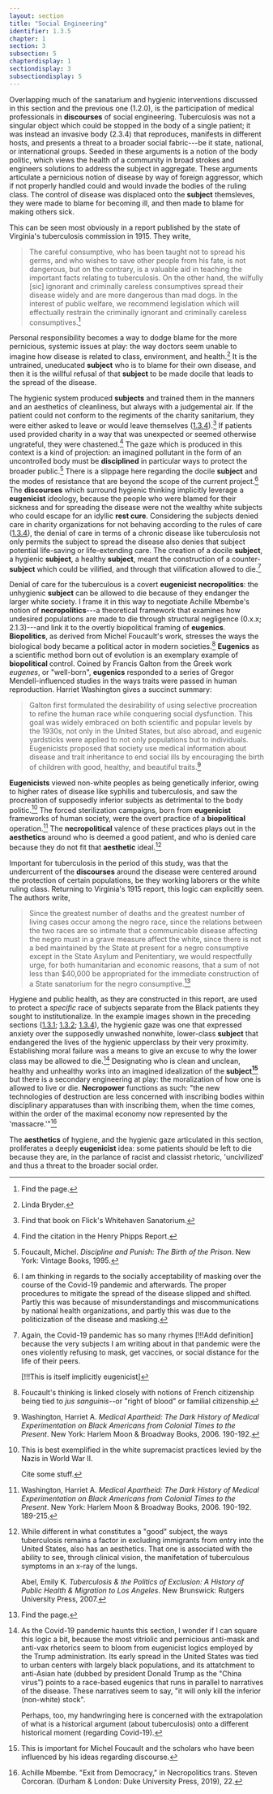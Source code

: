 ```yaml
---
layout: section
title: "Social Engineering"
identifier: 1.3.5
chapter: 1
section: 3
subsection: 5
chapterdisplay: 1
sectiondisplay: 3
subsectiondisplay: 5
---
```


Overlapping much of the sanatarium and hygienic interventions discussed in this section and the previous one (1.2.0), is the participation of medical professionals in <span data-tooltip aria-haspopup="true" class="has-tip" data-disable-hover="false" tabindex="1" title="Discourse refers to a scholarly conversation which occurs in a field of knowledge production. I use it in a Foucauldian sense, to convey the agreed upon modes and objects of discussion which are commonly discussed in a scholarly discipline"><b>discourses</b></span> of social engineering. Tuberculosis was not a singular object which could be stopped in the body of a single patient; it was instead an invasive body (2.3.4) that reproduces, manifests in different hosts, and presents a threat to a broader social fabric---be it state, national, or international groups. Seeded in these arguments is a notion of the body politic, which views the health of a community in broad strokes and engineers solutions to address the subject in aggregate. These arguments articulate a pernicious notion of disease by way of foreign aggressor, which if not properly handled could and would invade the bodies of the ruling class. The control of disease was displaced onto the <span data-tooltip aria-haspopup="true" class="has-tip" data-disable-hover="false" tabindex="1" title="Subject refers to a single human actor who has been made into a researchable object within a knowledge system."><b>subject</b></span> themsleves, they were made to blame for becoming ill, and then made to blame for making others sick.

This can be seen most obviously in a report published by the state of Virginia's tuberculosis commission in 1915. They write, 

>The careful consumptive, who has been taught not to spread his germs, and who wishes to save other people from his fate, is not dangerous, but on the contrary, is a valuable aid in teaching the important facts relating to tuberculosis. On the other hand, the wilfully [sic] ignorant and criminally careless consumptives spread their disease widely and are more dangerous than mad dogs. In the interest of public welfare, we recommend legislation which will effectually restrain the criminally ignorant and criminally careless consumptives.[^fn1]

Personal responsibility becomes a way to dodge blame for the more pernicious, systemic issues at play: the way doctors seem unable to imagine how disease is related to class, environment, and health.[^fn2] It is the untrained, uneducated <span data-tooltip aria-haspopup="true" class="has-tip" data-disable-hover="false" tabindex="1" title="Subject refers to a single human actor who has been made into a researchable object within a knowledge system."><b>subject</b></span> who is to blame for their own disease, and then it is the willful refusal of that <span data-tooltip aria-haspopup="true" class="has-tip" data-disable-hover="false" tabindex="1" title="Subject refers to a single human actor who has been made into a researchable object within a knowledge system."><b>subject</b></span> to be made docile that leads to the spread of the disease.

The hygienic system produced <span data-tooltip aria-haspopup="true" class="has-tip" data-disable-hover="false" tabindex="1" title="Subject refers to a single human actor who has been made into a researchable object within a knowledge system."><b>subjects</b></span> and trained them in the manners and an aesthetics of cleanliness, but always with a judgemental air. If the patient could not conform to the regiments of the charity sanitarium, they were either asked to leave or would leave themselves ([1.3.4](https://tuberculosisspecimen.github.io/diss/dissertation/1_3_4.html)).[^fn3] If patients used provided charity in a way that was unexpected or seemed otherwise ungrateful, they were chastened.[^fn4] The gaze which is produced in this context is a kind of projection: an imagined pollutant in the form of an uncontrolled body must be <span data-tooltip aria-haspopup="true" class="has-tip" data-disable-hover="false" tabindex="1" title="Discipline is used here in the Foucauldian sense. It is a pun that links forced discipline with the idea of a discipline of knowledge."><b>disciplined</b></span> in particular ways to protect the broader public.[^fn5]	There is a slippage here regarding the docile <span data-tooltip aria-haspopup="true" class="has-tip" data-disable-hover="false" tabindex="1" title="I use aesthetics to describe how representational practices overlap with taste arguments, and how the way representation is coded with a specific meaning for audiences in the middle and upper class."><b>subject</b></span> and the modes of resistance that are beyond the scope of the current project.[^fn6] The <span data-tooltip aria-haspopup="true" class="has-tip" data-disable-hover="false" tabindex="1" title="Discourse refers to a scholarly conversation which occurs in a field of knowledge production. I use it in a Foucauldian sense, to convey the agreed upon modes and objects of discussion which are commonly discussed in a scholarly discipline"><b>discourses</b></span> which surround hygienic thinking implicitly leverage a <span data-tooltip aria-haspopup="true" class="has-tip" data-disable-hover="false" tabindex="1" title="Eugenics refers to a way of thinking that thinks that human society can bettered by selective reproduction. Deeply racist, eugenicists forwarded the procreation of white subjects while sterilizing, denying healthcare to, and outwardly killing populations thought to be of a danger to the social order."><b>eugenicist</b></span> ideology, because the people who were blamed for their sickness and for spreading the disease were not the wealthy white subjects who could escape for an idyllic <span data-tooltip aria-haspopup="true" class="has-tip" data-disable-hover="false" tabindex="1" title="The rest cure was an approach to tuberculosis where patients were encouraged to do as little as possible and rest to recover their energy. It was regularly practiced along side the open air cure."><b>rest cure</b></span>. Considering the subjects denied care in charity organizations for not behaving according to the rules of care ([1.3.4](https://tuberculosisspecimen.github.io/diss/dissertation/1_3_4.html)), the denial of care in terms of a chronic disease like tuberculosis not only permits the subject to spread the disease  also denies that subject potential life-saving or life-extending care. The creation of a docile <span data-tooltip aria-haspopup="true" class="has-tip" data-disable-hover="false" tabindex="1" title="Subject refers to a single human actor who has been made into a researchable object within a knowledge system."><b>subject</b></span>, a hygienic <span data-tooltip aria-haspopup="true" class="has-tip" data-disable-hover="false" tabindex="1" title="Subject refers to a single human actor who has been made into a researchable object within a knowledge system."><b>subject</b></span>, a healthy <span data-tooltip aria-haspopup="true" class="has-tip" data-disable-hover="false" tabindex="1" title="Subject refers to a single human actor who has been made into a researchable object within a knowledge system."><b>subject</b></span>, meant the construction of a counter-<span data-tooltip aria-haspopup="true" class="has-tip" data-disable-hover="false" tabindex="1" title="Subject refers to a single human actor who has been made into a researchable object within a knowledge system."><b>subject</b></span> which could be vilified, and through that vilification allowed to die.[^fn7] 

Denial of care for the tuberculous is a covert <span data-tooltip aria-haspopup="true" class="has-tip" data-disable-hover="false" tabindex="1" title="Eugenics refers to a way of thinking that thinks that human society can bettered by selective reproduction. Deeply racist, eugenicists forwarded the procreation of white subjects while sterilizing, denying healthcare to, and outwardly killing populations thought to be of a danger to the social order."><b>eugenicist</b></span> <span data-tooltip aria-haspopup="true" class="has-tip" data-disable-hover="false" tabindex="1" title="Necropolitics refers to the implicit and structural means by which certain political actors are made to die."><b>necropolitics</b></span>: the unhygienic <span data-tooltip aria-haspopup="true" class="has-tip" data-disable-hover="false" tabindex="1" title="Subject refers to a single human actor who has been made into a researchable object within a knowledge system."><b>subject</b></span> can be allowed to die because of they endanger the larger white society. I frame it in this way to negotiate Achille Mbembe's notion of <span data-tooltip aria-haspopup="true" class="has-tip" data-disable-hover="false" tabindex="1" title="Necropolitics refers to the implicit and structural means by which certain political actors are made to die."><b>necropolitics</b></span>---a theoretical framework that examines how undesired populations are made to die through structural negligence (0.x.x; 2.1.3)---and link it to the overtly biopolitical framing of <span data-tooltip aria-haspopup="true" class="has-tip" data-disable-hover="false" tabindex="1" title="Eugenics refers to a way of thinking that thinks that human society can bettered by selective reproduction. Deeply racist, eugenicists forwarded the procreation of white subjects while sterilizing, denying healthcare to, and outwardly killing populations thought to be of a danger to the social order."><b>eugenics</b></span>. <span data-tooltip aria-haspopup="true" class="has-tip" data-disable-hover="false" tabindex="1" title="Biopolitics refers to the juridical systems which define political power through birth, and the disciplinary systems that define how life operates as a result of this discursive framing."><b>Biopolitics</b></span>, as derived from Michel Foucault's work, stresses the ways the biological body became a political actor in modern societies.[^fn8]  <span data-tooltip aria-haspopup="true" class="has-tip" data-disable-hover="false" tabindex="1" title="Eugenics refers to a way of thinking that thinks that human society can bettered by selective reproduction. Deeply racist, eugenicists forwarded the procreation of white subjects while sterilizing, denying healthcare to, and outwardly killing populations thought to be of a danger to the social order."><b>Eugenics</b></span> as a scientific method born out of evolution is an exemplary example of <span data-tooltip aria-haspopup="true" class="has-tip" data-disable-hover="false" tabindex="1" title="Biopolitics refers to the juridical systems which define political power through birth, and the disciplinary systems that define how life operates as a result of this discursive framing."><b>biopolitical</b></span> control. Coined by Francis Galton from the Greek work *eugenes*, or "well-born", <span data-tooltip aria-haspopup="true" class="has-tip" data-disable-hover="false" tabindex="1" title="Eugenics refers to a way of thinking that thinks that human society can bettered by selective reproduction. Deeply racist, eugenicists forwarded the procreation of white subjects while sterilizing, denying healthcare to, and outwardly killing populations thought to be of a danger to the social order."><b>eugenics</b></span> responded to a series of Gregor Mendell-influenced studies in the ways traits were passed in human reproduction. Harriet Washington gives a succinct summary:

>Galton first formulated the desirability of using selective procreation to refine the human race while conquering social dysfunction. This goal was widely embraced on both scientific and popular levels by the 1930s, not only in the United States, but also abroad, and eugenic yardsticks were applied to not only populations but to individuals. Eugenicists proposed that society use medical information about disease and trait inheritance to end social ills by encouraging the birth of children with good, healthy, and beautiful traits.[^fn9]

<span data-tooltip aria-haspopup="true" class="has-tip" data-disable-hover="false" tabindex="1" title="Eugenics refers to a way of thinking that thinks that human society can bettered by selective reproduction. Deeply racist, eugenicists forwarded the procreation of white subjects while sterilizing, denying healthcare to, and outwardly killing populations thought to be of a danger to the social order."><b>Eugenicists</b></span> viewed non-white peoples as being genetically inferior, owing to higher rates of disease like syphilis and tuberculosis, and saw the procreation of supposedly inferior subjects as detrimental to the body politic.[^fn10] The forced sterilization campaigns, born from <span data-tooltip aria-haspopup="true" class="has-tip" data-disable-hover="false" tabindex="1" title="Eugenics refers to a way of thinking that thinks that human society can bettered by selective reproduction. Deeply racist, eugenicists forwarded the procreation of white subjects while sterilizing, denying healthcare to, and outwardly killing populations thought to be of a danger to the social order."><b>eugenicist</b></span> frameworks of human society, were the overt practice of a <span data-tooltip aria-haspopup="true" class="has-tip" data-disable-hover="false" tabindex="1" title="Biopolitics refers to the juridical systems which define political power through birth, and the disciplinary systems that define how life operates as a result of this discursive framing."><b>biopolitical</b></span> operation.[^fn11] The <span data-tooltip aria-haspopup="true" class="has-tip" data-disable-hover="false" tabindex="1" title="Necropolitics refers to the implicit and structural means by which certain political actors are made to die."><b>necropolitical</b></span> valence of these practices plays out in the <span data-tooltip aria-haspopup="true" class="has-tip" data-disable-hover="false" tabindex="1" title="I use aesthetics to describe how representational practices overlap with taste arguments, and how the way representation is coded with a specific meaning for audiences in the middle and upper class."><b>aesthetics</b></span> around who is deemed a good patient, and who is denied care because they do not fit that <span data-tooltip aria-haspopup="true" class="has-tip" data-disable-hover="false" tabindex="1" title="I use aesthetics to describe how representational practices overlap with taste arguments, and how the way representation is coded with a specific meaning for audiences in the middle and upper class."><b>aesthetic</b></span> ideal.[^fn12]

Important for tuberculosis in the period of this study, was that the undercurrent of the <span data-tooltip aria-haspopup="true" class="has-tip" data-disable-hover="false" tabindex="1" title="Discourse refers to a scholarly conversation which occurs in a field of knowledge production. I use it in a Foucauldian sense, to convey the agreed upon modes and objects of discussion which are commonly discussed in a scholarly discipline"><b>discourses</b></span> around the disease were centered around the protection of certain populations, be they working laborers or the white ruling class. Returning to Virginia's 1915 report, this logic can explicitly seen. The authors write,

>Since the greatest number of deaths and the greatest number of living cases occur among the negro race, since the relations between the two races are so intimate that a communicable disease affecting the negro must in a grave measure affect the white, since there is not a bed maintained by the State at present for a negro consumptive except in the State Asylum and Penitentiary, we would respectfully urge, for both humanitarian and economic reasons, that a sum of not less than $40,000 be appropriated for the immediate construction of a State sanatorium for the negro consumptive.[^fn13]

Hygiene and public health, as they are constructed in this report, are used to protect a *specific* race of subjects separate from the Black patients they sought to institutionalize. In the example images shown in the preceding sections ([1.3.1](https://tuberculosisspecimen.github.io/diss/dissertation/1_3_1.html); [1.3.2](https://tuberculosisspecimen.github.io/diss/dissertation/1_3_2.html); [1.3.4](https://tuberculosisspecimen.github.io/diss/dissertation/1_3_4.html)), the hygienic gaze was one that expressed anxiety over the supposedly unwashed nonwhite, lower-class <span data-tooltip aria-haspopup="true" class="has-tip" data-disable-hover="false" tabindex="1" title="Subject refers to a single human actor who has been made into a researchable object within a knowledge system."><b>subject</b></span> that endangered the lives of the hygienic upperclass by their very proximity. Establishing moral failure was a means to give an excuse to why the lower class may be allowed to die.[^fn14] Designating who is clean and unclean, healthy and unhealthy works into an imagined idealization of the<span data-tooltip aria-haspopup="true" class="has-tip" data-disable-hover="false" tabindex="1" title="Subject refers to a single human actor who has been made into a researchable object within a knowledge system."><b> subject[^fn15]</b></span> but there is a secondary engineering at play: the moralization of how one is allowed to live or die. <span data-tooltip aria-haspopup="true" class="has-tip" data-disable-hover="false" tabindex="1" title="Necropolitics refers to the implicit and structural means by which certain political actors are made to die."><b>Necropower</b></span> functions as such: "the new technologies of destruction are less concerned with inscribing bodies within disciplinary apparatuses than with inscribing them, when the time comes, within the order of the maximal economy now represented by the 'massacre.'"[^fn16]

The <span data-tooltip aria-haspopup="true" class="has-tip" data-disable-hover="false" tabindex="1" title="I use aesthetics to describe how representational practices overlap with taste arguments, and how the way representation is coded with a specific meaning for audiences in the middle and upper class."><b>aesthetics</b></span> of hygiene, and the hygienic gaze articulated in this section, proliferates a deeply <span data-tooltip aria-haspopup="true" class="has-tip" data-disable-hover="false" tabindex="1" title="Eugenics refers to a way of thinking that thinks that human society can bettered by selective reproduction. Deeply racist, eugenicists forwarded the procreation of white subjects while sterilizing, denying healthcare to, and outwardly killing populations thought to be of a danger to the social order."><b>eugenicist</b></span> idea: some patients should be left to die because they are, in the parlance of racist and classist rhetoric, 'uncivilized' and thus a threat to the broader social order. 

[^fn1]: Find the page.

[^fn2]: Linda Bryder.

[^fn3]: Find that book on Flick's Whitehaven Sanatorium.

[^fn4]: Find the citation in the Henry Phipps Report.

[^fn5]: Foucault, Michel. *Discipline and Punish: The Birth of the Prison*. New York: Vintage Books, 1995.

[^fn6]: I am thinking in regards to the socially acceptability of masking over the course of the Covid-19 pandemic and afterwards. The proper procedures to mitigate the spread of the disease slipped and shifted. Partly this was because of misunderstandings and miscommunications by national health organizations, and partly this was due to the politicization of the disease and masking.

[^fn7]: Again, the Covid-19 pandemic has so many rhymes [!!!Add definition] because the very subjects I am writing about in that pandemic were the ones violently refusing to mask, get vaccines, or social distance for the life of their peers.
	
	[!!!This is itself implicitly eugenicist]

[^fn8]: Foucault's thinking is linked closely with notions of French citizenship being tied to *jus sanguinis*--or "right of blood" or familial citizenship.

[^fn9]: Washington, Harriet A. *Medical Apartheid: The Dark History of Medical Experimentation on Black Americans from Colonial Times to the Present*. New York: Harlem Moon & Broadway Books, 2006. 190-192.

[^fn10]: This is best exemplified in the white supremacist practices levied by the Nazis in World War II.
	
	Cite some stuff.

[^fn11]: Washington, Harriet A. *Medical Apartheid: The Dark History of Medical Experimentation on Black Americans from Colonial Times to the Present*. New York: Harlem Moon & Broadway Books, 2006. 190-192. 189-215.

[^fn12]: While different in what constitutes a "good" subject, the ways tuberculosis remains a factor in excluding immigrants from entry into the United States, also has an aesthetics. That one is associated with the ability to see, through clinical vision, the manifetation of tuberculous symptoms in an x-ray of the lungs.
	
	Abel, Emily K. *Tuberculosis & the Politics of Exclusion: A History of Public Health & Migration to Los Angeles*. New Brunswick: Rutgers University Press, 2007.

[^fn13]: Find the page.

[^fn14]: As the Covid-19 pandemic haunts this section, I wonder if I can square this logic a bit, because the most vitriolic and pernicious anti-mask and anti-vax rhetorics seem to bloom from eugenicist logics employed by the Trump administration. Its early spread in the United States was tied to urban centers with largely black populations, and its attatchment to anti-Asian hate (dubbed by president Donald Trump as the "China virus") points to a race-based eugenics that runs in parallel to narratives of the disease. These narratives seem to say, "it will only kill the inferior (non-white) stock".
	
	Perhaps, too, my handwringing here is concerned with the extrapolation of what is a historical argument (about tuberculosis) onto a different historical moment (regarding Covid-19).

[^fn15]: This is important for Michel Foucault and the scholars who have been influenced by his ideas regarding discourse.

[^fn16]: Achille Mbembe. "Exit from Democracy," in Necropolitics  trans. Steven Corcoran. (Durham & London: Duke University Press, 2019), 22.